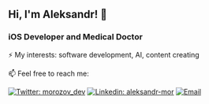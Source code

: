 ## Hi, I'm Aleksandr! 👋

### iOS Developer and Medical Doctor

⚡ My interests: software development, AI, content creating
 
📫  Feel free to reach me:

[![Twitter: morozov_dev](https://img.shields.io/twitter/follow/morozov_dev?style=social)](https://twitter.com/almormd)
[![Linkedin: aleksandr-mor](https://img.shields.io/badge/-aleksandrmor-blue?style=flat-square&logo=Linkedin&logoColor=white&link=https://www.linkedin.com/in/aleksandr-mor/)](https://www.linkedin.com/in/aleksandr-mor/)
[![Email](https://img.shields.io/badge/Email-%40dr.morozov.dev@gmail.com%20-blue)](mailto:dr.morozov.dev@gmail.com?)
